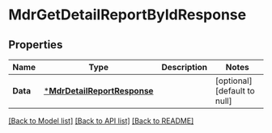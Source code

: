 # MdrGetDetailReportByIdResponse

## Properties
Name | Type | Description | Notes
------------ | ------------- | ------------- | -------------
**Data** | [***MdrDetailReportResponse**](MdrDetailReportResponse.md) |  | [optional] [default to null]

[[Back to Model list]](../README.md#documentation-for-models) [[Back to API list]](../README.md#documentation-for-api-endpoints) [[Back to README]](../README.md)

